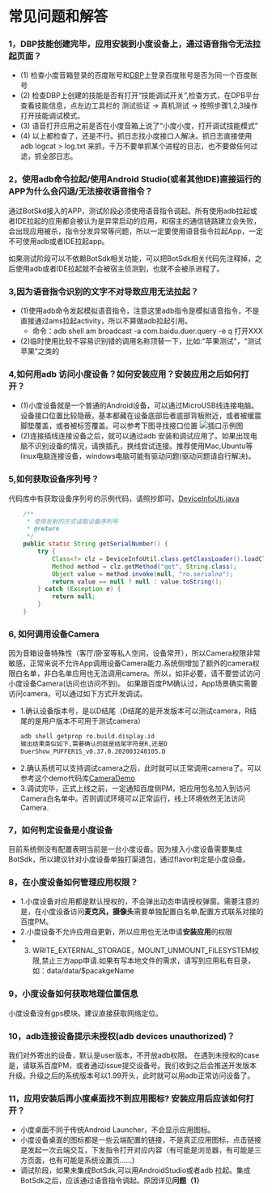 # 常见问题和解答
### 1，DBP技能创建完毕，应用安装到小度设备上，通过语音指令无法拉起页面？
* (1) 检查小度音箱登录的百度账号和[DBP](https://dueros.baidu.com/dbp/main/console)上登录百度账号是否为同一个百度账号
* (2) 检查DBP上创建的技能是否有打开“技能调试开关”,检查方式，在DPB平台查看技能信息，点左边工具栏的 测试验证 -> 真机测试 -> 按照步骤1,2,3操作打开技能调试模式。
* (3) 语音打开应用之前是否在小度音箱上说了“小度小度，打开调试技能模式”
* (4) 以上都检查了，还是不行。抓日志找小度接口人解决。抓日志直接使用 adb logcat > log.txt 来抓，千万不要单抓某个进程的日志，也不要做任何过滤，抓全部日志。
### 2，使用adb命令拉起/使用Android Studio(或者其他IDE)直接运行的APP为什么会闪退/无法接收语音指令？

通过BotSkd接入的APP，测试阶段必须使用语音指令调起。所有使用adb拉起或者IDE拉起的应用都会被认为是异常启动的应用，和宿主的通信链路建立会失败，会出现应用被杀，指令分发异常等问题，所以一定要使用语音指令拉起App，一定不可使用adb或者IDE拉起app。

如果测试阶段可以不依赖BotSdk相关功能，可以把BotSdk相关代码先注释掉，之后使用adb或者IDE拉起就不会被宿主侦测到，也就不会被杀进程了。

### 3,因为语音指令识别的文字不对导致应用无法拉起？
* (1)使用adb命令发起模拟语音指令，注意这里adb指令是模拟语音指令，不是直接通过ams拉起activity，所以不算做adb拉起引用。
     - 命令：adb shell am broadcast -a com.baidu.duer.query -e q 打开XXX
* (2)临时使用比较不容易识别错的调用名称顶替一下，比如:"苹果测试"，“测试苹果”之类的
### 4,如何用adb 访问小度设备？如何安装应用？安装应用之后如何打开？
* (1)小度设备就是一个普通的Android设备，可以通过MicroUSB线连接电脑。设备接口位置比较隐蔽，基本都藏在设备底部后者底部背板附近，或者被缓震脚垫覆盖，或者被标签覆盖。可以参考下图寻找接口位置
    ![插口示例图](https://github.com/dueros/AndroidBotSdkDemo/blob/master/doc/resources/%E6%8F%92%E5%8F%A3%E7%A4%BA%E4%BE%8B%E5%9B%BE%E7%89%87.png)
* (2)连接插线连接设备之后，就可以通过adb 安装和调试应用了。如果出现电脑不识别设备的情况，请换插孔，换线尝试连接。推荐使用Mac,Ubuntu等linux电脑连接设备，windows电脑可能有驱动问题(驱动问题请自行解决)。
### 5,如何获取设备序列号？
代码库中有获取设备序列号的示例代码，请照抄即可。[DeviceInfoUti.java](https://github.com/dueros/AndroidBotSdkDemo/blob/master/app/src/main/java/com/baidu/duer/test_botsdk/utils/DeviceInfoUtil.java)
```java
    /**
     * 使用反射的方式读取设备序列号
     * @return
     */
    public static String getSerialNumber() {
        try {
            Class<?> clz = DeviceInfoUtil.class.getClassLoader().loadClass("android.os.SystemProperties");
            Method method = clz.getMethod("get", String.class);
            Object value = method.invoke(null, "ro.serialno");
            return value == null ? null : value.toString();
        } catch (Exception e) {
            return null;
        }
    }
```
### 6, 如何调用设备Camera
因为音箱设备特殊性（客厅/卧室等私人空间，设备常开），所以Camera权限非常敏感，正常来说不允许App调用设备Camera能力.系统侧增加了额外的camera权限白名单，非白名单应用也无法调用camera。所以，如非必要，请不要尝试访问小度设备Camera(访问也访问不到)。
如果跟百度PM确认过，App场景确实需要访问camera，可以通过如下方式开发调试。
- 1.确认设备版本号，是以D结尾（D结尾的是开发版本可以测试camera，R结尾的是用户版本不可用于测试camera）
    ```bash
    adb shell getprop ro.build.display.id
    输出结果类似如下,需要确认的就是结尾字符是R,还是D
    DuerShow_PUFFER1S_v0.37.0.202003240105.D
    ```
- 2.确认系统可以支持调试camera之后，此时就可以正常调用camera了。可以参考这个demo代码库[CameraDemo](https://github.com/TokenChen/CameraDemo)
- 3.调试完毕，正式上线之前，一定通知百度侧PM，把应用包名加入到访问Camera白名单中。否则调试环境可以正常运行，线上环境依然无法访问Camera.
### 7，如何判定设备是小度设备
目前系统侧没有配置表明当前是一台小度设备。因为接入小度设备需要集成BotSdk，所以建议针对小度设备单独打渠道包，通过flavor判定是小度设备。
### 8，在小度设备如何管理应用权限？
- 1.小度设备对应用都是默认授权的，不会弹出动态申请授权弹窗。需要注意的是，在小度设备访问**麦克风，摄像头**需要单独配置白名单,配置方式联系对接的百度PM。
- 2.小度设备不允许应用自更新，所以应用也无法申请**安装应用**的权限
- 3. WRITE_EXTERNAL_STORAGE，MOUNT_UNMOUNT_FILESYSTEM权限,禁止三方app申请.如果有写本地文件的需求，请写到应用私有目录，如：data/data/$pacakgeName 
### 9，小度设备如何获取地理位置信息
小度设备没有gps模块。建议直接获取网络定位。
### 10，adb连接设备提示未授权(adb devices unauthorized)？
我们对外寄出的设备，默认是user版本，不开放adb权限。
在遇到未授权的case是，请联系百度PM，或者通过issue提交设备号。我们收到之后会推送开发版本升级。升级之后的系统版本号以1.99开头，此时就可以用adb正常访问设备了。
### 11，应用安装后再小度桌面找不到应用图标? 安装应用后应该如何打开？
* 小度桌面不同于传统Android Launcher，不会显示应用图标。
* 小度设备桌面的图标都是一些云端配置的链接，不是真正应用图标，点击链接是发起一次云端交互，下发指令打开对应内容（有可能是浏览器，有可能是三方页面，也有可能是系统设置页......)
* 调试阶段，如果未集成BotSdk,可以用AndroidStudio或者adb 拉起。集成BotSdk之后，应该通过语音指令调起。原因详见**问题（1）**
